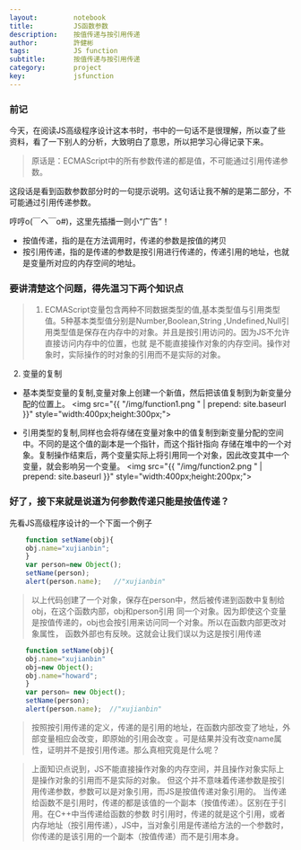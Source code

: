 ```yaml
---
layout:     	notebook
title:     	    JS函数参数
description:    按值传递与按引用传递	
author:     	許健彬
tags:      	    JS function
subtitle:     	按值传递与按引用传递
category:     	project
key:            jsfunction
---
```


### 前记
今天，在阅读JS高级程序设计这本书时，书中的一句话不是很理解，所以查了些资料，看了一下别人的分析，大致明白了意思，所以把学习心得记录下来。

> 原话是：ECMAScript中的所有参数传递的都是值，不可能通过引用传递参数。

这段话是看到函数参数部分时的一句提示说明。这句话让我不解的是第二部分，不可能通过引用传递参数。

  哼哼o(￣ヘ￣o#)，这里先插播一则小“广告”！
* 按值传递，指的是在方法调用时，传递的参数是按值的拷贝
* 按引用传递，指的是传递的参数是按引用进行传递的，传递引用的地址，也就是变量所对应的内存空间的地址。


### 要讲清楚这个问题，得先温习下两个知识点

> 1. ECMAScript变量包含两种不同数据类型的值,基本类型值与引用类型值。5种基本类型值分别是Number,Boolean,String
,Undefined,Null引用类型值是保存在内存中的对象。并且是按引用访问的。因为JS不允许直接访问内存中的位置，也就
是不能直接操作对象的内存空间。操作对象时，实际操作的时对象的引用而不是实际的对象。
  2. 变量的复制

*  基本类型变量的复制,变量对象上创建一个新值，然后把该值复制到为新变量分配的位置上。
<img src="{{ "/img/function1.png " | prepend: site.baseurl }}" style="width:400px;height:300px;">

*  引用类型的复制,同样也会将存储在变量对象中的值复制到新变量分配的空间中。不同的是这个值的副本是一个指针，而这个指针指向
存储在堆中的一个对象。复制操作结束后，两个变量实际上将引用同一个对象，因此改变其中一个变量，就会影响另一个变量。
<img src="{{ "/img/function2.png " | prepend: site.baseurl }}" style="width:400px;height:200px;">

### 好了，接下来就是说道为何参数传递只能是按值传递？

先看JS高级程序设计的一个下面一个例子

```javascript
	function setName(obj){
	obj.name="xujianbin";
	}
	var person=new Object();
	setName(person);
	alert(person.name);   //"xujianbin"
```

> 以上代码创建了一个对象，保存在person中，然后被传递到函数中复制给obj，在这个函数内部，obj和person引用
同一个对象。因为即使这个变量是按值传递的，obj也会按引用来访问同一个对象。所以在函数内部更改对象属性，
函数外部也有反映。这就会让我们误以为这是按引用传递

```javascript
	function setName(obj){
	obj.name="xujianbin"
	obj=new Object();
	obj.name="howard";
	}
	var person= new Object();
	setName(person);
	alert(person.name);  //"xujianbin"
```

> 按照按引用传递的定义，传递的是引用的地址，在函数内部改变了地址，外部变量相应会改变，即原始的引用会改变
。可是结果并没有改变name属性，证明并不是按引用传递。那么真相究竟是什么呢？

> 上面知识点说到，JS不能直接操作对象的内存空间，并且操作对象实际上是操作对象的引用而不是实际的对象。
但这个并不意味着传递参数是按引用传递参数，参数可以是对象引用，而JS是按值传递对象引用的。
当传递给函数不是引用时，传递的都是该值的一个副本（按值传递）。区别在于引用。在C++中当传递给函数的参数
时引用时，传递的就是这个引用，或者内存地址（按引用传递），JS中，当对象引用是传递给方法的一个参数时，
你传递的是该引用的一个副本（按值传递）而不是引用本身。



